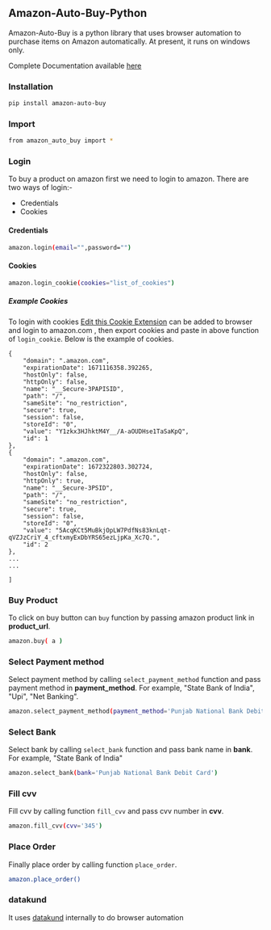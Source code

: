 ## Amazon-Auto-Buy-Python
Amazon-Auto-Buy is a python library that uses browser automation to purchase items on Amazon automatically. 
At present, it runs on windows only.

Complete Documentation available [here](https://amazon-api.datakund.com/en/latest/)

### Installation

```sh
pip install amazon-auto-buy
```

### Import

```sh
from amazon_auto_buy import *
```

### Login

To buy a product on amazon first we need to login to amazon. There are two ways of login:-
* Credentials
* Cookies

#### Credentials

```sh
amazon.login(email="",password="")
```

#### Cookies

```sh
amazon.login_cookie(cookies="list_of_cookies")
```

##### Example Cookies

To login with cookies [Edit this Cookie Extension](https://chrome.google.com/webstore/detail/editthiscookie/fngmhnnpilhplaeedifhccceomclgfbg?hl=en) can be added to browser and login to amazon.com , then export cookies and paste in above function of ``login_cookie``. Below is the example of cookies.

```[
{
    "domain": ".amazon.com",
    "expirationDate": 1671116358.392265,
    "hostOnly": false,
    "httpOnly": false,
    "name": "__Secure-3PAPISID",
    "path": "/",
    "sameSite": "no_restriction",
    "secure": true,
    "session": false,
    "storeId": "0",
    "value": "Y1zkx3HJhktM4Y__/A-aOUDHse1TaSaKpQ",
    "id": 1
},
{
    "domain": ".amazon.com",
    "expirationDate": 1672322803.302724,
    "hostOnly": false,
    "httpOnly": true,
    "name": "__Secure-3PSID",
    "path": "/",
    "sameSite": "no_restriction",
    "secure": true,
    "session": false,
    "storeId": "0",
    "value": "5AcqKCt5MuBkjOpLW7PdfNs83knLqt-qVZJzCriY_4_cftxmyExDbYRS65ezLjpKa_Xc7Q.",
    "id": 2
},
...
...

]
```

### Buy Product

To click on buy button can ``buy`` function by passing amazon product link in **product_url**.

```sh
amazon.buy( a )
```

### Select Payment method

Select payment method by calling ``select_payment_method`` function and pass payment method in **payment_method**. For example, "State Bank of India", "Upi", "Net Banking".

```sh
amazon.select_payment_method(payment_method='Punjab National Bank Debit Card')
```

### Select Bank

Select bank by calling ``select_bank`` function and pass bank name in **bank**. For example, "State Bank of India"

```sh
amazon.select_bank(bank='Punjab National Bank Debit Card')
```

### Fill cvv

Fill cvv by calling function ``fill_cvv`` and pass cvv number in **cvv**.

```sh
amazon.fill_cvv(cvv='345')
```

### Place Order

Finally place order by calling function ``place_order``.

```sh
amazon.place_order()
```

### datakund
It uses [datakund](https://pypi.org/project/datakund/) internally to do browser automation
